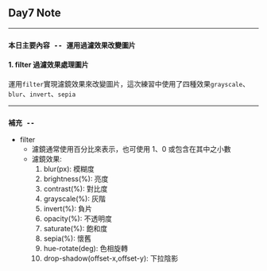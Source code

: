 ## **Day7 Note**

---

### `本日主要內容 -- 運用過濾效果改變圖片`

#### 1. filter 過濾效果處理圖片

運用`filter`實現濾鏡效果來改變圖片，這次練習中使用了四種效果`grayscale`、`blur`、`invert`、`sepia`

---

### **`補充 --`**

- filter
  - 濾鏡通常使用百分比來表示，也可使用 1、0 或包含在其中之小數
  - 濾鏡效果:
    1. blur(px): 模糊度
    2. brightness(%): 亮度
    3. contrast(%): 對比度
    4. grayscale(%): 灰階
    5. invert(%): 負片
    6. opacity(%): 不透明度
    7. saturate(%): 飽和度
    8. sepia(%): 懷舊
    9. hue-rotate(deg): 色相旋轉
    10. drop-shadow(offset-x,offset-y): 下拉陰影
